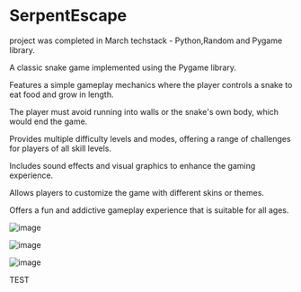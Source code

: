 # SerpentEscape
 project was completed in March
 techstack - Python,Random and Pygame library.
 
A classic snake game implemented using the Pygame library.

Features a simple gameplay mechanics where the player controls a snake to eat food and grow in length.

The player must avoid running into walls or the snake's own body, which would end the game.

Provides multiple difficulty levels and modes, offering a range of challenges for players of all skill levels.

Includes sound effects and visual graphics to enhance the gaming experience.

Allows players to customize the game with different skins or themes.

Offers a fun and addictive gameplay experience that is suitable for all ages.

![image](https://user-images.githubusercontent.com/110716472/236644429-564495fe-7f84-4274-acf1-59d376b36c78.png)

![image](https://user-images.githubusercontent.com/110716472/236644469-9c36b148-4a08-4802-adc0-6768852830d5.png)

![image](https://user-images.githubusercontent.com/110716472/236644741-def26b49-cc13-4f18-9612-84edf5d8c88e.png)



TEST
